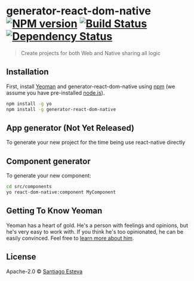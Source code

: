 # generator-react-dom-native [![NPM version][npm-image]][npm-url] [![Build Status][travis-image]][travis-url] [![Dependency Status][daviddm-image]][daviddm-url]
> Create projects for both Web and Native sharing all logic

## Installation

First, install [Yeoman](http://yeoman.io) and generator-react-dom-native using [npm](https://www.npmjs.com/) (we assume you have pre-installed [node.js](https://nodejs.org/)).

```bash
npm install -g yo
npm install -g generator-react-dom-native
```

## App generator (Not Yet Released)

To generate your new project for the time being use react-native directly

## Component generator

To generate your new component:

```bash
cd src/components
yo react-dom-native:component MyComponent
```


## Getting To Know Yeoman

Yeoman has a heart of gold. He&#39;s a person with feelings and opinions, but he&#39;s very easy to work with. If you think he&#39;s too opinionated, he can be easily convinced. Feel free to [learn more about him](http://yeoman.io/).

## License

Apache-2.0 © [Santiago Esteva]()


[npm-image]: https://badge.fury.io/js/generator-react-dom-native.svg
[npm-url]: https://npmjs.org/package/generator-react-dom-native
[travis-image]: https://travis-ci.org/sesteva/generator-react-dom-native.svg?branch=master
[travis-url]: https://travis-ci.org/sesteva/generator-react-dom-native
[daviddm-image]: https://david-dm.org/sesteva/generator-react-dom-native.svg?theme=shields.io
[daviddm-url]: https://david-dm.org/sesteva/generator-react-dom-native
